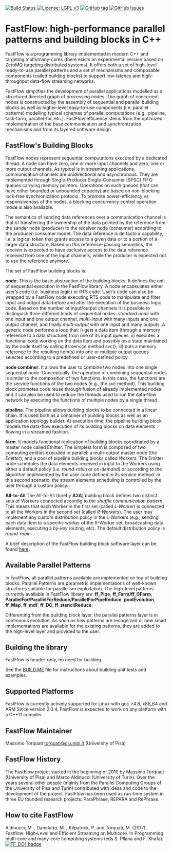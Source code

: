 [![Build Status](https://travis-ci.com/fastflow/fastflow.svg?branch=master)](https://travis-ci.com/fastflow/fastflow)
[![License: LGPL v3](https://img.shields.io/badge/License-LGPL%20v3-blue.svg)](https://www.gnu.org/licenses/lgpl-3.0)
[![GitHub tag](https://img.shields.io/github/tag/fastflow/fastflow.svg)](http://github.com/fastflow/fastflow/releases)
[![GitHub Issues](https://img.shields.io/github/issues/fastflow/fastflow.svg)](http://github.com/fastflow/fastflow/issues)

# FastFlow: high-performance parallel patterns and building blocks in C++

FastFlow is a programming library implemented in modern C++ and targeting
multi/many-cores (there exists an experimental version based on ZeroMQ targeting
distributed systems). It offers both a set of high-level ready-to-use parallel
patterns and a set of mechanisms and composable components
(called building blocks) to support low-latency and high-throughput data-flow
streaming networks.

FastFlow simplifies the development of parallel applications modelled as a
structured directed graph of processing nodes.
The graph of concurrent nodes is constructed by the assembly of sequential
and parallel building blocks as well as higher-level easy-to-use components
(i.e. parallel patterns) modelling typical schemas of parallel computations
(e.g., pipeline, task-farm, parallel-for, etc.).
FastFlow efficiency stems from the optimized implementation of the base communication
and synchronization mechanisms and from its layered software design.

## FastFlow's Building Blocks

FastFlow nodes represent sequential computations executed by a dedicated thread.
A node can have zero, one or more input channels and zero, one or more output channels.
As typical is in streaming applications, communication channels are unidirectional and
asynchronous. They are implemented through Single-Producer Single-Consumer
(SPSC) FIFO queues carrying memory pointers. Operations on such queues (that can have either
bounded or unbounded capacity) are based on  non-blocking lock-free synchronization protocol.
To promote power-efficiency vs responsiveness of the nodes, a blocking concurrency
control operation mode is also available.

The semantics of sending data references over a communication channel is that of transferring
the ownership of the data pointed by the reference from the sender node (producer) to the
receiver node (consumer) according to the producer-consumer model.
The data reference is de facto a capability, i.e. a logical token that grants access to a given
data or to a portion of a larger data structure. Based on this reference-passing semantics,
the receiver is expected to have exclusive access to the data reference received from one of
the input channels, while the producer is expected not to use the reference anymore.

The set of FastFlow building blocks is:

**node**. This is the basic abstraction of the building blocks. It defines the unit of sequential execution in the FastFlow library. A node encapsulates either user’s code (i.e. business logic) or RTS code. User’s code can also be wrapped by a FastFlow node executing RTS code to manipulate and filter input and output data before and after the execution of the business logic code. Based on the number of input/output channels it is possible to distinguish three different kinds of sequential nodes: *standard node* with one input and one output channel, *multi-input* with many inputs and one output channel, and finally *multi-output* with one input and many outputs. 
A generic node performs a loop that: i) gets a data item (through a memory reference to a data structure) from one of its input queues; ii) executes a functional code working on the data item and possibly on a state maintained by the node itself by calling its service method svc(); iii) puts a memory reference to the resulting item(s) into one or multiple output queues selected according to a predefined or user-defined policy.

**node combiner**. It allows the user to combine two nodes into one single sequential node. Conceptually, the operation of combining sequential nodes is similar to the composition of two functions. In this case, the functions are the service functions of the two nodes (e.g., the *svc* method). This building block promotes code reuse through fusion of already implemented nodes and it can also be used to reduce the threads used to run the data-flow network by executing the functions of multiple nodes by a single thread.

**pipeline**. The pipeline allows building blocks to be connected in a linear chain. It is used both as a container of building blocks as well as an application topology builder. At execution time, the pipeline building block models the data-flow execution of its building blocks on data elements flowing in a streamed fashion.

**farm**. It models functional replication of building blocks coordinated by a master node called Emitter. The simplest form is composed of two computing entities executed in parallel: a multi-output master node (the *Emitter*), and a pool of pipeline building blocks called *Workers*. The Emitter node schedules the data elements received in input to the Workers using either a default policy (i.e. *round-robin* or *on-demand*) or according to the algorithm implemented by the user code defined in its service method. In this second scenario, the stream elements scheduling is controlled by the user through a custom policy.

**All-to-All** The All-to-All (briefly **A2A**) building block defines two distinct sets of Workers connected accordig to the *shuffle communication pattern*. This means that each Worker in the first set (called *L-Worker*) is connected to all the Workers in the second set (called *R-Workers*). The user may implement any custom distribution policy in the L-Workers (e.g., sending each data item to a specific worker of the R-Worker set, broadcasting data elements, executing a *by-key* routing, etc). The default distribution policy is *round-robin*.

A brief description of the FastFlow building block software layer can be found [here](https://docs.google.com/presentation/d/1mCJ9Bf4zo3MX2DFGG0zfbJ2URdCIJoECt87-Rkt2swc/edit?usp=sharing).

## Available Parallel Patterns

In FastFlow, all parallel patterns available are implemented on top of building blocks. 
Parallel Patterns are parametric implementations of well-known structures suitable 
for parallelism exploitation. The high-level patterns currently available in FastFlow library are: 
**ff_Pipe**, **ff_Farm/ff_OFarm**, **ParallelFor/ParallelForReduce/ParallelForPipeReduce**, **poolEvolution**,
**ff_Map**, **ff_mdf**, **ff_DC**, **ff_stencilReduce**. 

Differenting from the building block layer, the parallel patterns layer is in continuous evolution. 
As soon as new patterns are recognized or new smart implementations are available for the existing patterns, 
they are added to the high-level layer and provided to the user.


## Building the library
FastFlow is header-only, no need for building.

See the [BUILD.ME](BUILD.ME) file for instructions about building unit tests and examples.

## Supported Platforms
FastFlow is currently actively supported for Linux with gcc >4.8, x86_64 and ARM
Since version 2.0.4, FastFlow is expected to work on any platform with a C++11 compiler. 

## FastFlow Maintainer
Massimo Torquati <torquati@di.unipi.it> (University of Pisa)

## FastFlow History
The FastFlow project started in the beginning of 2010 by Massimo Torquati (University of Pisa) and 
Marco Aldinucci (University of Turin). 
Over the years several other people (mainly from the Parallel Computing Groups of the University of Pisa and Turin) contributed with ideas and code to the development of the project. FastFlow has been used as 
run-time system in three EU founded research projects: ParaPhrase, REPARA and RePhrase.

## How to cite FastFlow
Aldinucci, M. , Danelutto, M. , Kilpatrick, P. and Torquati, M. (2017). Fastflow: High‐Level and Efficient Streaming on Multicore. In Programming multi‐core and many‐core computing systems (eds S. Pllana and F. Xhafa).
[![FF_DOI_badge](https://img.shields.io/badge/DOI-https%3A%2F%2Fdoi.org%2F10.1002%2F9781119332015.ch13-blue.svg)](https://doi.org/10.1002/9781119332015.ch13)

